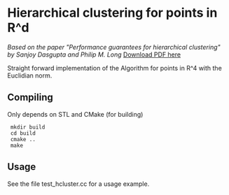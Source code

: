 # Hierarchical clustering for points in R^d

_Based on the paper "Performance guarantees for hierarchical clustering" by Sanjoy Dasgupta and Philip M. Long_ [Download PDF here](http://cseweb.ucsd.edu/~dasgupta/papers/hier-jcss.pdf)

Straight forward implementation of the Algorithm for points in R^4 with the Euclidian norm.

## Compiling
Only depends on STL and CMake (for building)

     mkdir build
     cd build
     cmake ..
     make

## Usage
See the file test_hcluster.cc for a usage example.
